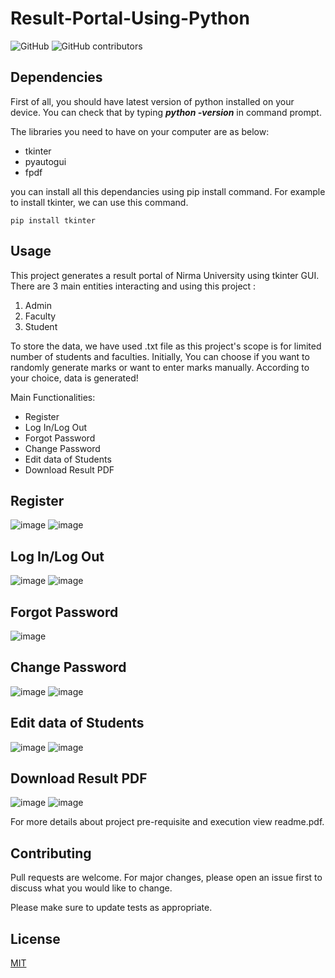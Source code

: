 # Result-Portal-Using-Python

![GitHub](https://img.shields.io/github/license/harshit1q1/Result-Portal-Using-Python)
![GitHub contributors](https://img.shields.io/github/contributors/Harshit1q1/Result-Portal-Using-Python)

## Dependencies

First of all, you should have latest version of python installed on your device. You can check that by typing **_python -version_** in command prompt.

The libraries you need to have on your computer are as below:
* tkinter
* pyautogui
* fpdf

you can install all this dependancies using pip install command. For example to install tkinter, we can use this command.

```
pip install tkinter
```

## Usage

This project generates a result portal of Nirma University using tkinter GUI. There are 3 main entities interacting and using this project :
1. Admin
2. Faculty
3. Student

To store the data, we have used .txt file as this project's scope is for limited number of students and faculties. Initially, 
You can choose if you want to randomly generate marks or want to enter marks manually. According to your choice, data is generated!

Main Functionalities:
* Register
* Log In/Log Out
* Forgot Password
* Change Password
* Edit data of Students
* Download Result PDF


## Register
![image](https://user-images.githubusercontent.com/77769935/190692002-f82e0e52-6eb2-4782-86eb-3f39370761cc.png)
![image](https://user-images.githubusercontent.com/77769935/190692048-8583d061-4e72-4595-a7c3-0982334305df.png)

## Log In/Log Out
![image](https://user-images.githubusercontent.com/77769935/190692162-ecf00008-1c40-4d23-8ef2-2925473e468d.png)
![image](https://user-images.githubusercontent.com/77769935/190692153-f82e70f9-2f28-4a7d-ab95-c165d7d0d91b.png)

## Forgot Password
![image](https://user-images.githubusercontent.com/77769935/190692070-dc21d6e6-ad40-4015-828f-65a93fd9058c.png)

## Change Password
![image](https://user-images.githubusercontent.com/77769935/190692104-e5a76447-ae21-4dbf-a68f-3ede032159b8.png)
![image](https://user-images.githubusercontent.com/77769935/190692123-ba361c0f-8ee0-40ca-94d4-347445f72bee.png)

## Edit data of Students
![image](https://user-images.githubusercontent.com/77769935/190692248-554f892e-825e-4a10-b986-812c3b9d2bac.png)
![image](https://user-images.githubusercontent.com/77769935/190692269-bbbad1a4-8b68-42a4-bc91-569d121e1201.png)

## Download Result PDF
![image](https://user-images.githubusercontent.com/77769935/190692195-3a3a755e-339c-4ba2-9d47-791e2a70248e.png)
![image](https://user-images.githubusercontent.com/77769935/190692317-bf8b3733-9c7e-45ff-b87e-688fad218c74.png)

For more details about project pre-requisite and execution view readme.pdf.

## Contributing
Pull requests are welcome. For major changes, please open an issue first to discuss what you would like to change.

Please make sure to update tests as appropriate.

## License
[MIT](https://choosealicense.com/licenses/mit/)
